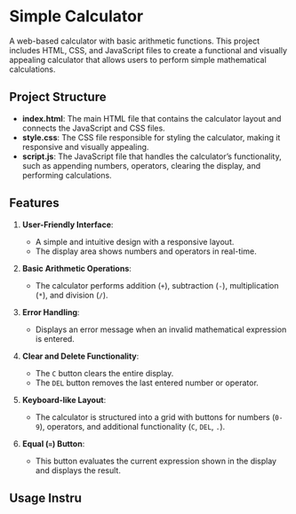 # Simple Calculator

A web-based calculator with basic arithmetic functions. This project includes HTML, CSS, and JavaScript files to create a functional and visually appealing calculator that allows users to perform simple mathematical calculations.

## Project Structure

- **index.html**: The main HTML file that contains the calculator layout and connects the JavaScript and CSS files.
- **style.css**: The CSS file responsible for styling the calculator, making it responsive and visually appealing.
- **script.js**: The JavaScript file that handles the calculator’s functionality, such as appending numbers, operators, clearing the display, and performing calculations.

## Features

1. **User-Friendly Interface**:  
   - A simple and intuitive design with a responsive layout.
   - The display area shows numbers and operators in real-time.
  
2. **Basic Arithmetic Operations**:
   - The calculator performs addition (`+`), subtraction (`-`), multiplication (`*`), and division (`/`).
  
3. **Error Handling**:
   - Displays an error message when an invalid mathematical expression is entered.

4. **Clear and Delete Functionality**:
   - The `C` button clears the entire display.
   - The `DEL` button removes the last entered number or operator.

5. **Keyboard-like Layout**:
   - The calculator is structured into a grid with buttons for numbers (`0-9`), operators, and additional functionality (`C`, `DEL`, `.`).

6. **Equal (`=`) Button**:
   - This button evaluates the current expression shown in the display and displays the result.

## Usage Instru

